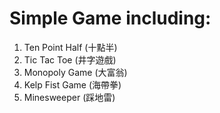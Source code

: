 # Simple Game including:
1. Ten Point Half (十點半)
2. Tic Tac Toe    (井字遊戲)
3. Monopoly Game  (大富翁)
4. Kelp Fist Game (海帶拳)
5. Minesweeper    (踩地雷)

